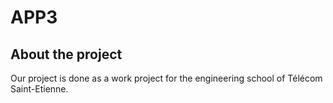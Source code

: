 # APP3
## About the project
<p>Our project is done as a work project for the engineering school of Télécom Saint-Etienne.</p>
